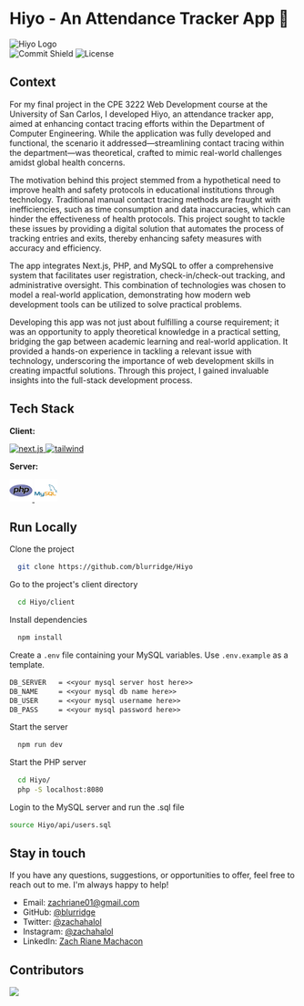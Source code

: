# Hiyo - An Attendance Tracker App 📅

![Hiyo Logo](https://i.imgur.com/2PlmHtt.png)  
![Commit Shield](https://img.shields.io/github/last-commit/blurridge/Hiyo?style=for-the-badge)
![License](https://img.shields.io/github/license/blurridge/Hiyo?style=for-the-badge)

## Context

For my final project in the CPE 3222 Web Development course at the University of San Carlos, I developed Hiyo, an attendance tracker app, aimed at enhancing contact tracing efforts within the Department of Computer Engineering. While the application was fully developed and functional, the scenario it addressed—streamlining contact tracing within the department—was theoretical, crafted to mimic real-world challenges amidst global health concerns.

The motivation behind this project stemmed from a hypothetical need to improve health and safety protocols in educational institutions through technology. Traditional manual contact tracing methods are fraught with inefficiencies, such as time consumption and data inaccuracies, which can hinder the effectiveness of health protocols. This project sought to tackle these issues by providing a digital solution that automates the process of tracking entries and exits, thereby enhancing safety measures with accuracy and efficiency.

The app integrates Next.js, PHP, and MySQL to offer a comprehensive system that facilitates user registration, check-in/check-out tracking, and administrative oversight. This combination of technologies was chosen to model a real-world application, demonstrating how modern web development tools can be utilized to solve practical problems.

Developing this app was not just about fulfilling a course requirement; it was an opportunity to apply theoretical knowledge in a practical setting, bridging the gap between academic learning and real-world application. It provided a hands-on experience in tackling a relevant issue with technology, underscoring the importance of web development skills in creating impactful solutions. Through this project, I gained invaluable insights into the full-stack development process.

## Tech Stack

**Client:**

<p> <a href="https://nextjs.org/" target="_blank" rel="noreferrer"> <img src="https://cdn.worldvectorlogo.com/logos/next-js.svg" alt="next.js" width="40" height="40"/> </a> <a href="https://tailwindcss.com/" target="_blank" rel="noreferrer"> <img src="https://www.vectorlogo.zone/logos/tailwindcss/tailwindcss-icon.svg" alt="tailwind" width="40" height="40"/> </a> </p>

**Server:**

<p><a href="https://www.php.net" target="_blank" rel="noreferrer"> <img src="https://raw.githubusercontent.com/devicons/devicon/master/icons/php/php-original.svg" alt="php" width="40" height="40"/> </a> <a href="https://www.mysql.com/" target="_blank" rel="noreferrer"> <img src="https://raw.githubusercontent.com/devicons/devicon/master/icons/mysql/mysql-original-wordmark.svg" alt="mysql" width="40" height="40"/> </a>  </p>

## Run Locally

Clone the project

```bash
  git clone https://github.com/blurridge/Hiyo
```

Go to the project's client directory

```bash
  cd Hiyo/client
```

Install dependencies

```bash
  npm install
```

Create a `.env` file containing your MySQL variables. Use `.env.example` as a template.
```
DB_SERVER   = <<your mysql server host here>>
DB_NAME     = <<your mysql db name here>>
DB_USER     = <<your mysql username here>>
DB_PASS     = <<your mysql password here>>
```

Start the server

```bash
  npm run dev
```

Start the PHP server

```bash
  cd Hiyo/
  php -S localhost:8080
```

Login to the MySQL server and run the .sql file

```bash
source Hiyo/api/users.sql
```

## Stay in touch

If you have any questions, suggestions, or opportunities to offer, feel free to reach out to me. I'm always happy to help!

- Email: [zachriane01@gmail.com](mailto:zachriane01@gmail.com)
- GitHub: [@blurridge](https://github.com/blurridge)
- Twitter: [@zachahalol](https://twitter.com/zachahalol)
- Instagram: [@zachahalol](https://www.instagram.com/zachahalol)
- LinkedIn: [Zach Riane Machacon](https://www.linkedin.com/in/zachriane)

## Contributors
<a href="https://github.com/blurridge/Hiyo/graphs/contributors">
  <img src="https://contrib.rocks/image?repo=blurridge/Hiyo" />
</a>
